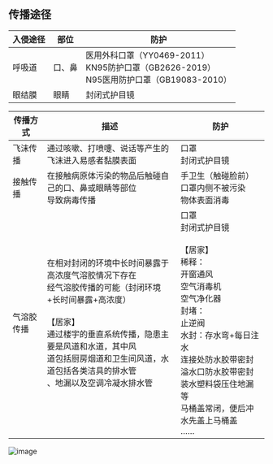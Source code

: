 ## 传播途径

| 入侵途径 | 部位 | 防护 |
| --- | --- | --- |
| 呼吸道 | 口、鼻 | 医用外科口罩（YY0469-2011）<br>KN95防护口罩（GB2626-2019）<br>N95医用防护口罩（GB19083-2010） |
| 眼结膜 | 眼睛 | 封闭式护目镜 |

| 传播方式 | 描述 | 防护 |
| --- | --- | --- |
| 飞沫传播 | 通过咳嗽、打喷嚏、说话等产生的飞沫进入易感者黏膜表面 | 口罩<br>封闭式护目镜 |
| 接触传播 | 在接触病原体污染的物品后触碰自己的口、鼻或眼睛等部位<br>导致病毒传播 | 手卫生（触碰脸前）<br>口罩内侧不被污染<br>物体表面消毒 |
| 气溶胶传播 | 在相对封闭的环境中长时间暴露于高浓度气溶胶情况下存在<br>经气溶胶传播的可能（封闭环境+长时间暴露+高浓度）<br><br>【居家】<br>通过楼宇的垂直系统传播，隐患主要是风道和水道，其中风<br>道包括厨房烟道和卫生间风道，水道包括各类洁具的排水管<br>、地漏以及空调冷凝水排水管 | 口罩<br>封闭式护目镜<br><br>【居家】<br>稀释：<br>开窗通风<br>空气消毒机<br>空气净化器<br>封堵：<br>止逆阀<br>水封：存水弯+每日注水<br>连接处防水胶带密封<br>溢水口防水胶带密封<br>装水塑料袋压住地漏等<br>马桶盖常闭，便后冲水先盖上马桶盖<br>…… |

![image](https://user-images.githubusercontent.com/1332587/211571646-6bd3fbf5-cd58-41eb-9226-bd85d071bbe4.png)
